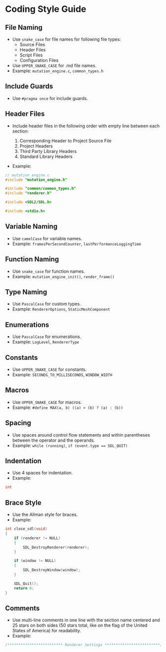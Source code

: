 # Coding Style Guide

## File Naming
- Use `snake_case` for file names for following file types:
    - Source Files
    - Header Files
    - Script Files
    - Configuration Files
- Use `UPPER_SNAKE_CASE` for .md file names.
- Example: `mutation_engine.c`, `common_types.h`

## Include Guards
- Use `#pragma once` for include guards.

## Header Files
- Include header files in the following order with empty line between each
    section:
    1. Corresponding Header to Project Source File
    2. Project Headers
    3. Third Party Library Headers
    4. Standard Library Headers

- Example:
```c
// mutation_engine.c 
#include "mutation_engine.h"

#include "common/common_types.h"
#include "renderer.h"

#include <SDL2/SDL.h>

#include <stdio.h>
```

## Variable Naming
- Use `camelCase` for variable names.
- Example: `framesPerSecondCounter`, `lastPerformanceLoggingTime`

## Function Naming
- Use `snake_case` for function names.
- Example: `mutation_engine_init()`, `render_frame()`

## Type Naming
- Use `PascalCase` for custom types.
- Example: `RendererOptions`, `StaticMeshComponent`

## Enumerations
- Use `PascalCase` for enumerations.
- Example: `LogLevel`, `RendererType`

## Constants
- Use `UPPER_SNAKE_CASE` for constants.
- Example: `SECONDS_TO_MILLISECONDS`, `WINDOW_WIDTH`

## Macros
- Use `UPPER_SNAKE_CASE` for macros.
- Example: `#define MAX(a, b) ((a) > (b) ? (a) : (b))`

## Spacing
- Use spaces around control flow statements and within parentheses between the
    operator and the operands.
- Example: `while (running)`, `if (event.type == SDL_QUIT)`

## Indentation
- Use 4 spaces for indentation.
- Example:
``` c
int 
```

## Brace Style
- Use the Allman style for braces.
- Example:
```c
int close_sdl(void) 
{
    if (renderer != NULL)
    {
        SDL_DestroyRenderer(renderer);
    }

    if (window != NULL)
    {
        SDL_DestroyWindow(window);
    }

    SDL_Quit();
    return 0;
}
```

## Comments
- Use multi-line comments in one line with the section name centered and 25 stars on both sides (50 stars total, like on the flag of the United States of America) for readability.
- Example:
```c 
/************************* Renderer Settings *************************/
```

